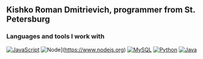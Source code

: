 
## Kishko Roman Dmitrievich, programmer from St. Petersburg

### Languages and tools I work with

[![JavaScript](https://img.shields.io/badge/JavaScript-090909?style=for-the-badge&logo=JavaScript)](https://ru.wikipedia.org/wiki/JavaScript)
![Node](https://img.shields.io/badge/NodeJS-090909?style=for-the-badge&logo=node.js)](https://www.nodejs.org)
[![MySQL](https://img.shields.io/badge/MySql-090909?style=for-the-badge&logo=mysql)](https://www.mysql.com)
[![Python](https://img.shields.io/badge/Python-090909?style=for-the-badge&logo=python)](https://www.python.org/)
[![Java](https://img.shields.io/badge/Java-090909?style=for-the-badge&logo=openjdk&logoColor=white)](https://www.java.com)
